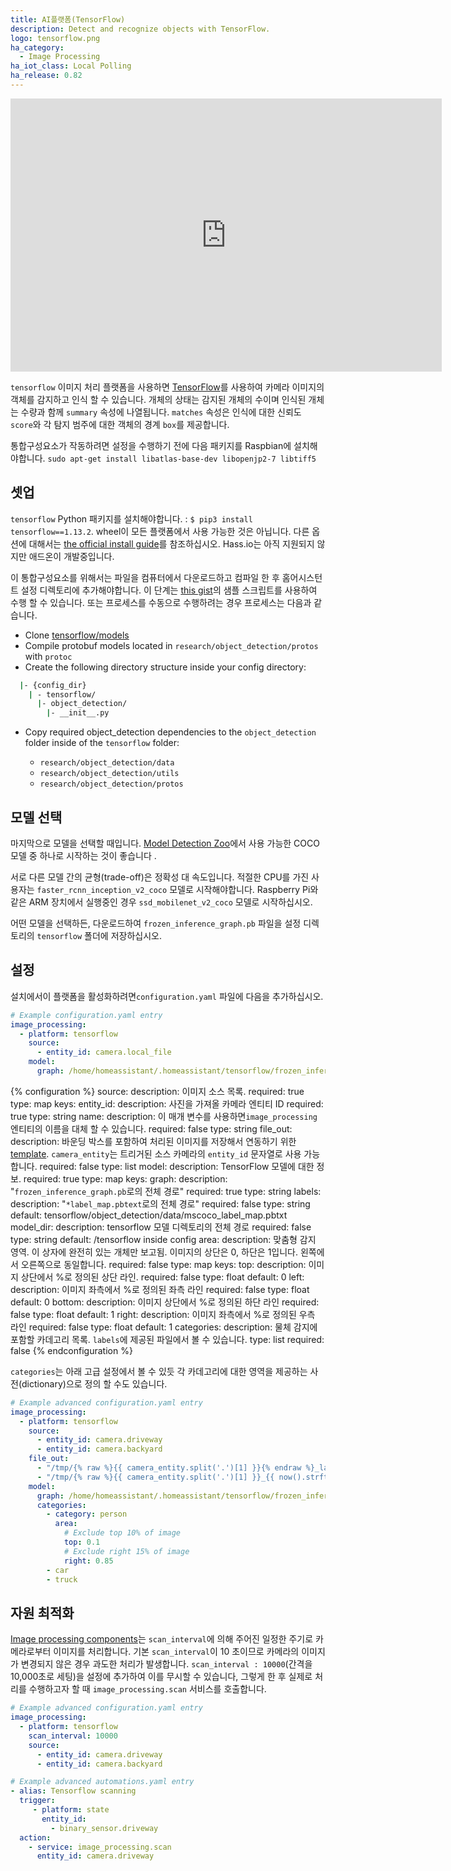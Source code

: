 ```yaml
---
title: AI플랫폼(TensorFlow)
description: Detect and recognize objects with TensorFlow.
logo: tensorflow.png
ha_category:
  - Image Processing
ha_iot_class: Local Polling
ha_release: 0.82
---
```


<div class='videoWrapper'>
<iframe width="690" height="437" src="https://www.youtube.com/embed/iKQC4oCvSXU" frameborder="0" allow="accelerometer; autoplay; encrypted-media; gyroscope; picture-in-picture" allowfullscreen></iframe>
</div>

`tensorflow` 이미지 처리 플랫폼을 사용하면 [TensorFlow](https://www.tensorflow.org/)를 사용하여 카메라 이미지의 객체를 감지하고 인식 할 수 있습니다. 개체의 상태는 감지된 개체의 수이며 인식된 개체는 수량과 함께 `summary` 속성에 나열됩니다. `matches` 속성은 인식에 대한 신뢰도 `score`와 각 탐지 범주에 대한 객체의 경계 `box`를 제공합니다.

<div class='note warning'>

  통합구성요소가 작동하려면 설정을 수행하기 전에 다음 패키지를 Raspbian에 설치해야합니다.
  `sudo apt-get install libatlas-base-dev libopenjp2-7 libtiff5`
  

</div>

## 셋업

`tensorflow` Python 패키지를 설치해야합니다. : `$ pip3 install tensorflow==1.13.2`. wheel이 모든 플랫폼에서 사용 가능한 것은 아닙니다. 다른 옵션에 대해서는 [the official install guide](https://www.tensorflow.org/install/)를 참조하십시오. Hass.io는 아직 지원되지 않지만 애드온이 개발중입니다.

이 통합구성요소를 위해서는 파일을 컴퓨터에서 다운로드하고 컴파일 한 후 홈어시스턴트 설정 디렉토리에 추가해야합니다. 이 단계는 [this gist](https://gist.github.com/hunterjm/6f9332f92b60c3d5e448ad936d7353c3)의 샘플 스크립트를 사용하여 수행 할 수 있습니다. 또는 프로세스를 수동으로 수행하려는 경우 프로세스는 다음과 같습니다.

- Clone [tensorflow/models](https://github.com/tensorflow/models/tree/master/research/object_detection)
- Compile protobuf models located in `research/object_detection/protos` with `protoc`
- Create the following directory structure inside your config directory:

```bash
  |- {config_dir}
    | - tensorflow/
      |- object_detection/
        |- __init__.py
```

- Copy required object_detection dependencies to the `object_detection` folder inside of the `tensorflow` folder:

  - `research/object_detection/data`
  - `research/object_detection/utils`
  - `research/object_detection/protos`

## 모델 선택

마지막으로 모델을 선택할 때입니다. [Model Detection Zoo](https://github.com/tensorflow/models/blob/master/research/object_detection/g3doc/detection_model_zoo.md)에서 사용 가능한 COCO 모델 중 하나로 시작하는 것이 좋습니다 .

서로 다른 모델 간의 균형(trade-off)은 정확성 대 속도입니다. 적절한 CPU를 가진 사용자는 `faster_rcnn_inception_v2_coco` 모델로 시작해야합니다. Raspberry Pi와 같은 ARM 장치에서 실행중인 경우 `ssd_mobilenet_v2_coco` 모델로 시작하십시오.

어떤 모델을 선택하든, 다운로드하여 `frozen_inference_graph.pb` 파일을 설정 디렉토리의 `tensorflow` 폴더에 저장하십시오.

## 설정

설치에서이 플랫폼을 활성화하려면`configuration.yaml` 파일에 다음을 추가하십시오.

```yaml
# Example configuration.yaml entry
image_processing:
  - platform: tensorflow
    source:
      - entity_id: camera.local_file
    model:
      graph: /home/homeassistant/.homeassistant/tensorflow/frozen_inference_graph.pb
```

{% configuration %}
source:
  description: 이미지 소스 목록.
  required: true
  type: map
  keys:
    entity_id:
      description: 사진을 가져올 카메라 엔티티 ID
      required: true
      type: string
    name:
      description: 이 매개 변수를 사용하면`image_processing` 엔티티의 이름을 대체 할 수 있습니다.
      required: false
      type: string
file_out:
    description: 바운딩 박스를 포함하여 처리된 이미지를 저장해서 연동하기 위한 [template](/docs/configuration/templating/#processing-incoming-data). `camera_entity`는 트리거된 소스 카메라의 `entity_id` 문자열로 사용 가능합니다.
    required: false
    type: list
model:
    description: TensorFlow 모델에 대한 정보.
    required: true
    type: map
    keys:
      graph:
        description: "`frozen_inference_graph.pb`로의 전체 경로"
        required: true
        type: string
      labels:
       description: "`*label_map.pbtext`로의 전체 경로"
       required: false
       type: string
       default: tensorflow/object_detection/data/mscoco_label_map.pbtxt
      model_dir:
        description: tensorflow 모델 디렉토리의 전체 경로
        required: false
        type: string
        default: /tensorflow inside config
      area:
        description: 맞춤형 감지 영역. 이 상자에 완전히 있는 개체만 보고됨. 이미지의 상단은 0, 하단은 1입니다. 왼쪽에서 오른쪽으로 동일합니다.
        required: false
        type: map
        keys:
          top:
            description: 이미지 상단에서 %로 정의된 상단 라인.
            required: false
            type: float
            default: 0
          left:
            description: 이미지 좌측에서 %로 정의된 좌측 라인
            required: false
            type: float
            default: 0
          bottom:
            description: 이미지 상단에서 %로 정의된 하단 라인
            required: false
            type: float
            default: 1
          right:
            description: 이미지 좌측에서 %로 정의된 우측 라인
            required: false
            type: float
            default: 1
      categories:
        description: 물체 감지에 포함할 카데고리 목록. `labels`에 제공된 파일에서 볼 수 있습니다.
        type: list
        required: false
{% endconfiguration %}

`categories`는 아래 고급 설정에서 볼 수 있듯 각 카데고리에 대한 영역을 제공하는 사전(dictionary)으로 정의 할 수도 있습니다.

```yaml
# Example advanced configuration.yaml entry
image_processing:
  - platform: tensorflow
    source:
      - entity_id: camera.driveway
      - entity_id: camera.backyard
    file_out:
      - "/tmp/{% raw %}{{ camera_entity.split('.')[1] }}{% endraw %}_latest.jpg"
      - "/tmp/{% raw %}{{ camera_entity.split('.')[1] }}_{{ now().strftime('%Y%m%d_%H%M%S') }}{% endraw %}.jpg"
    model:
      graph: /home/homeassistant/.homeassistant/tensorflow/frozen_inference_graph.pb
      categories:
        - category: person
          area:
            # Exclude top 10% of image
            top: 0.1
            # Exclude right 15% of image
            right: 0.85
        - car
        - truck
```

## 자원 최적화

[Image processing components](/integrations/image_processing/)는 `scan_interval`에 의해 주어진 일정한 주기로 카메라로부터 이미지를 처리합니다. 기본 `scan_interval`이  10 초이므로 카메라의 이미지가 변경되지 않은 경우 과도한 처리가 발생합니다. `scan_interval : 10000`(간격을 10,000초로 세팅)을 설정에 추가하여 이를 무시할 수 있습니다, 그렇게 한 후 실제로 처리를 수행하고자 할 때 `image_processing.scan` 서비스를 호출합니다.

```yaml
# Example advanced configuration.yaml entry
image_processing:
  - platform: tensorflow
    scan_interval: 10000
    source:
      - entity_id: camera.driveway
      - entity_id: camera.backyard
```

```yaml
# Example advanced automations.yaml entry
- alias: Tensorflow scanning
  trigger:
     - platform: state
       entity_id:
         - binary_sensor.driveway
  action:
    - service: image_processing.scan
      entity_id: camera.driveway
```
